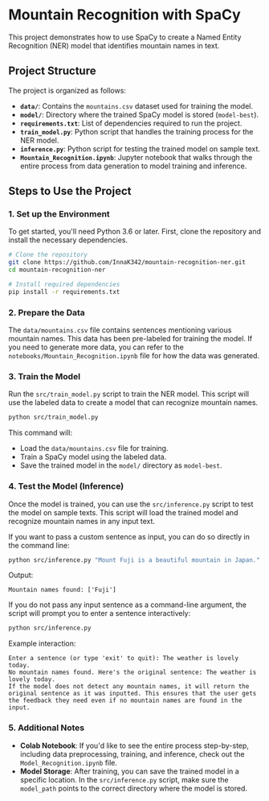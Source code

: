 # Mountain Recognition with SpaCy

This project demonstrates how to use SpaCy to create a Named Entity Recognition (NER) model that identifies mountain names in text.

## Project Structure

The project is organized as follows:

- **`data/`**: Contains the `mountains.csv` dataset used for training the model.
- **`model/`**: Directory where the trained SpaCy model is stored (`model-best`).
- **`requirements.txt`**: List of dependencies required to run the project.
- **`train_model.py`**: Python script that handles the training process for the NER model.
- **`inference.py`**: Python script for testing the trained model on sample text.
- **`Mountain_Recognition.ipynb`**: Jupyter notebook that walks through the entire process from data generation to model training and inference.

## Steps to Use the Project

### 1. Set up the Environment

To get started, you'll need Python 3.6 or later. First, clone the repository and install the necessary dependencies.

```bash
# Clone the repository
git clone https://github.com/InnaK342/mountain-recognition-ner.git
cd mountain-recognition-ner

# Install required dependencies
pip install -r requirements.txt
```
### 2. Prepare the Data

The `data/mountains.csv` file contains sentences mentioning various mountain names. This data has been pre-labeled for training the model. If you need to generate more data, you can refer to the `notebooks/Mountain_Recognition.ipynb` file for how the data was generated.

### 3. Train the Model

Run the `src/train_model.py` script to train the NER model. This script will use the labeled data to create a model that can recognize mountain names.
```bash
python src/train_model.py
```
This command will:

- Load the `data/mountains.csv` file for training.
- Train a SpaCy model using the labeled data.
- Save the trained model in the `model/` directory as `model-best`.

### 4. Test the Model (Inference)
Once the model is trained, you can use the `src/inference.py` script to test the model on sample texts. This script will load the trained model and recognize mountain names in any input text.

If you want to pass a custom sentence as input, you can do so directly in the command line:

```bash
python src/inference.py "Mount Fuji is a beautiful mountain in Japan."
```

Output:

```text
Mountain names found: ['Fuji']
```

If you do not pass any input sentence as a command-line argument, the script will prompt you to enter a sentence interactively:

```bash
python src/inference.py
```
Example interaction:

```text
Enter a sentence (or type 'exit' to quit): The weather is lovely today.
No mountain names found. Here's the original sentence: The weather is lovely today.
If the model does not detect any mountain names, it will return the original sentence as it was inputted. This ensures that the user gets the feedback they need even if no mountain names are found in the input.
```

### 5. Additional Notes

*   **Colab Notebook**: If you'd like to see the entire process step-by-step, including data preprocessing, training, and inference, check out the `Model_Recognition.ipynb` file.
*   **Model Storage**: After training, you can save the trained model in a specific location. In the `src/inference.py` script, make sure the `model_path` points to the correct directory where the model is stored.
